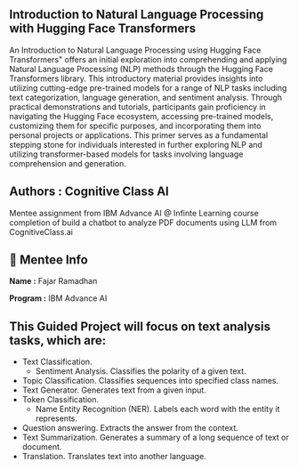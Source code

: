 ## Introduction to Natural Language Processing  with Hugging Face Transformers

An Introduction to Natural Language Processing using Hugging Face Transformers" offers an initial exploration into comprehending and applying Natural Language Processing (NLP) methods through the Hugging Face Transformers library. This introductory material provides insights into utilizing cutting-edge pre-trained models for a range of NLP tasks including text categorization, language generation, and sentiment analysis. Through practical demonstrations and tutorials, participants gain proficiency in navigating the Hugging Face ecosystem, accessing pre-trained models, customizing them for specific purposes, and incorporating them into personal projects or applications. This primer serves as a fundamental stepping stone for individuals interested in further exploring NLP and utilizing transformer-based models for tasks involving language comprehension and generation.

## Authors : Cognitive Class AI

Mentee assignment from IBM Advance AI @ Infinte Learning course completion of build a chatbot to analyze PDF documents using LLM from CognitiveClass.ai

## 🚀 Mentee Info

**Name :** Fajar Ramadhan

**Program :** IBM Advance AI

## This Guided Project will focus on text analysis tasks, which are:

*   Text Classification.
    *   Sentiment Analysis. Classifies the polarity of a given text.
*   Topic Classification. Classifies sequences into specified class names.
*   Text Generator. Generates text from a given input.
*   Token Classification.
    *   Name Entity Recognition (NER). Labels each word with the entity it represents.
*   Question answering. Extracts the answer from the context.
*   Text Summarization. Generates a summary of a long sequence of text or document.
*   Translation. Translates text into another language.
